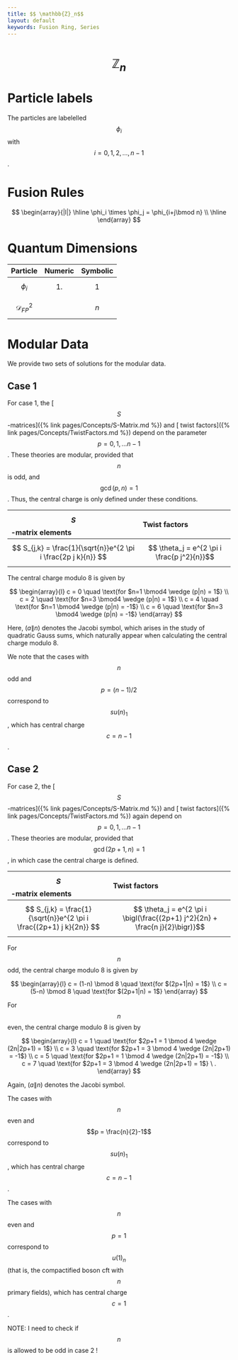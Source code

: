 ```yaml
---
title: $$ \mathbb{Z}_n$$
layout: default
keywords: Fusion Ring, Series
---
```

# $$ \mathbb{Z}_n$$

# Particle labels

The particles are labelelled $$\phi_i$$ with $$ i=0,1,2,\ldots, n-1 $$.

# Fusion Rules

$$
\begin{array}{|l|}
\hline
 \phi_i \times \phi_j = \phi_{i+j\bmod n} \\
\hline
\end{array}
$$


# Quantum Dimensions

| Particle | Numeric | Symbolic |
| :------ | :------ | :------ |
| $$ \phi_i $$ | $$ 1. $$ | $$ 1 $$ |
| $$ \mathcal{D}_{FP}^2 $$ | $$  $$ | $$ n $$ |

<!--
# Characters
-->

# Modular Data

We provide two sets of solutions for the modular data.


## Case 1

For case 1, the [ $$ S $$-matrices]({% link pages/Concepts/S-Matrix.md %}) and [ twist factors]({% link pages/Concepts/TwistFactors.md %}) depend on the parameter $$p = 0, 1, \ldots n-1$$. These theories are modular, provided that $$n$$ is odd, and $$\gcd(p,n)=1$$. Thus, the central charge is only defined under these conditions.

| $$ S $$-matrix elements | Twist factors |
| :------ | :------ |
| $$ S_{j,k} = \frac{1}{\sqrt{n}}e^{2 \pi i \frac{2p j k}{n}}  $$ | $$ \theta_j = e^{2 \pi i \frac{p j^2}{n}}$$ |

The central charge modulo 8 is given by

$$
\begin{array}{l}
c = 0 \quad \text{for $n=1 \bmod4 \wedge (p|n) = 1$} \\
c = 2 \quad \text{for $n=3 \bmod4 \wedge (p|n) = 1$} \\
c = 4 \quad \text{for $n=1 \bmod4 \wedge (p|n) = -1$} \\
c = 6 \quad \text{for $n=3 \bmod4 \wedge (p|n) = -1$}
\end{array}
$$

Here, $(a\|n)$ denotes the Jacobi symbol, which arises in the study of quadratic Gauss sums, which naturally appear when calculating the central charge modulo 8.

We note that the cases with $$n$$ odd and $$p = (n-1)/2$$ correspond to $$su(n)_1$$, which has central charge $$c = n-1$$.

## Case 2

For case 2, the [ $$ S $$-matrices]({% link pages/Concepts/S-Matrix.md %}) and [ twist factors]({% link pages/Concepts/TwistFactors.md %}) again depend on $$p = 0, 1, \ldots n-1$$. These theories are modular, provided that $$\gcd(2p+1,n)=1$$, in which case the central charge is defined.

| $$ S $$-matrix elements | Twist factors |
| :------ | :------ |
| $$ S_{j,k} = \frac{1}{\sqrt{n}}e^{2 \pi i \frac{(2p+1) j k}{2n}}  $$ | $$ \theta_j = e^{2 \pi i \bigl(\frac{(2p+1) j^2}{2n} + \frac{n j}{2}\bigr)}$$ |

For $$n$$ odd, the central charge modulo 8 is given by

$$
\begin{array}{l}
c = (1-n) \bmod 8 \quad \text{for $(2p+1|n) = 1$} \\
c = (5-n) \bmod 8 \quad \text{for $(2p+1|n) = 1$} 
\end{array}
$$

<!--
$$
c = \begin{cases}
(1-n) \bmod 8 & \text{for $(\frac{2p+1}{n}) = 1$} \\
(5-n) \bmod 8 & \text{for $(\frac{2p+1}{n}) = -1$} \ .
\end{cases}
$$
-->


For $$n$$ even, the central charge modulo 8 is given by

$$
\begin{array}{l}
c = 1 \quad \text{for $2p+1 = 1 \bmod 4 \wedge (2n|2p+1) = 1$} \\
c = 3 \quad \text{for $2p+1 = 3 \bmod 4 \wedge (2n|2p+1) = -1$} \\
c = 5 \quad \text{for $2p+1 = 1 \bmod 4 \wedge (2n|2p+1) = -1$} \\
c = 7 \quad \text{for $2p+1 = 3 \bmod 4 \wedge (2n|2p+1) = 1$} \ .
\end{array}
$$

Again, $(a\|n)$ denotes the Jacobi symbol.

The cases with $$n$$ even and $$p = \frac{n}{2}-1$$ correspond to $$su(n)_1$$, which has central charge $$c = n-1$$.

The cases with $$n$$ even and $$p=1$$ correspond to $$u(1)_n$$ (that is, the compactified boson cft with $$n$$ primary fields), which has central charge $$c=1$$. 


NOTE: I need to check if $$n$$ is allowed to be odd in case 2 !


<!-- old stuff from a different page
# Adjoint Subring

The [ adjoint subring ]({% link pages/Concepts/AdjointBasedSubring.md %}) is the ring itself.

The [ upper central series ]({% link pages/Concepts/AdjointBasedSubring.md %}) is the following:
$$ \text{Trivial} $$

# Universal grading

This fusion ring allows only the trivial grading.

# Categorifications
This ring has 1 categorification: the trivial Fusion Category.


# Data

Download links for numeric data:

* [ Multiplication Table ]({% link data/FusionRings/FR_1_1_0_1/multtab.csv %})
* [ Quantum Dimensions ]({% link data/FusionRings/FR_1_1_0_1/qdims.csv %})
* [ Character Table ]({% link data/FusionRings/FR_1_1_0_1/chars.csv %})
* [ S-Matrix 1 ]({% link data/FusionRings/FR_1_1_0_1/smat_1.csv %}), [ Twist Factors1 ]({% link data/FusionRings/FR_1_1_0_1/twistfactors_1.csv %})
-->